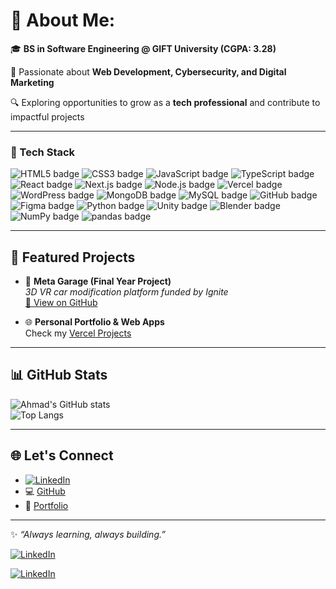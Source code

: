 # 💭 About Me:

🎓 **BS in Software Engineering @ GIFT University (CGPA: 3.28)**  

🚀 Passionate about **Web Development, Cybersecurity, and Digital Marketing**  

🔍 Exploring opportunities to grow as a **tech professional** and contribute to impactful projects 

---

### 🚀 Tech Stack  
<img src='https://img.shields.io/badge/HTML5-E34F26?style=for-the-badge&logo=HTML5&logoColor=FFF' alt='HTML5 badge'/> <img src='https://img.shields.io/badge/CSS3-1572B6?style=for-the-badge&logo=CSS3&logoColor=FFF' alt='CSS3 badge'/> <img src='https://img.shields.io/badge/JavaScript-F7DF1E?style=for-the-badge&logo=JavaScript&logoColor=black' alt='JavaScript badge'/>
<img src='https://img.shields.io/badge/TypeScript-3178C6?style=for-the-badge&logo=TypeScript&logoColor=FFF' alt='TypeScript badge'/>
<img src='https://img.shields.io/badge/React-61DAFB?style=for-the-badge&logo=React&logoColor=FFF' alt='React badge'/>
<img src='https://img.shields.io/badge/Next.js-000000?style=for-the-badge&logo=Next.js&logoColor=FFF' alt='Next.js badge'/> 
<img src='https://img.shields.io/badge/Node.js-339933?style=for-the-badge&logo=Node.js&logoColor=FFF' alt='Node.js badge'/>
<img src='https://img.shields.io/badge/Vercel-000000?style=for-the-badge&logo=Vercel&logoColor=FFF' alt='Vercel badge'/>
<img src='https://img.shields.io/badge/WordPress-21759B?style=for-the-badge&logo=WordPress&logoColor=FFF' alt='WordPress badge'/>
<img src='https://img.shields.io/badge/MongoDB-47A248?style=for-the-badge&logo=MongoDB&logoColor=FFF' alt='MongoDB badge'/>
<img src='https://img.shields.io/badge/MySQL-4479A1?style=for-the-badge&logo=MySQL&logoColor=FFF' alt='MySQL badge'/>  <img src='https://img.shields.io/badge/GitHub-181717?style=for-the-badge&logo=GitHub&logoColor=FFF' alt='GitHub badge'/>
<img src='https://img.shields.io/badge/Figma-F24E1E?style=for-the-badge&logo=Figma&logoColor=FFF' alt='Figma badge'/>
<img src='https://img.shields.io/badge/Python-3776AB?style=for-the-badge&logo=Python&logoColor=FFF' alt='Python badge'/>
<img src='https://img.shields.io/badge/Unity-000000?style=for-the-badge&logo=Unity&logoColor=FFF' alt='Unity badge'/>
<img src='https://img.shields.io/badge/Blender-E87D0D?style=for-the-badge&logo=Blender&logoColor=FFF' alt='Blender badge'/>
<img src='https://img.shields.io/badge/NumPy-013243?style=for-the-badge&logo=NumPy&logoColor=FFF' alt='NumPy badge'/>
<img src='https://img.shields.io/badge/pandas-150458?style=for-the-badge&logo=pandas&logoColor=FFF' alt='pandas badge'/>

---

## 📌 Featured Projects  
- 🚗 **Meta Garage (Final Year Project)**  
  *3D VR car modification platform funded by Ignite*  
  [🔗 View on GitHub](https://github.com/ahmadjamil07)  

- 🌐 **Personal Portfolio & Web Apps**  
  Check my [Vercel Projects](https://www.vercel.com/ahmadjamil07)  

---

## 📊 GitHub Stats  
![Ahmad's GitHub stats](https://github-readme-stats.vercel.app/api?username=ahmadjamil07&show_icons=true&theme=dark)  
![Top Langs](https://github-readme-stats.vercel.app/api/top-langs/?username=ahmadjamil07&layout=compact&theme=dark)  

---

## 🌐 Let's Connect 
- [![LinkedIn](https://img.shields.io/badge/-Connect%20on%20LinkedIn-0A66C2?logo=Linkedin&logoColor=white&style=flat)](https://www.linkedin.com/in/ahmadjamil07) 
- 💻 [GitHub](https://github.com/ahmadjamil07)  
- 🚀 [Portfolio](https://www.ahmadjamil.online)  

---

✨ *“Always learning, always building.”*  

[![LinkedIn](https://img.shields.io/badge/LinkedIn-0A66C2?style=for-the-badge&logo=linkedin&logoColor=white)](https://www.linkedin.com/in/ahmadjamil07)



<p align="left">
  <a href="https://www.linkedin.com/in/ahmadjamil07" target="_blank">
    <img src="https://img.shields.io/badge/LinkedIn-Connect-blue?style=flat&logo=linkedin" alt="LinkedIn"/>
  </a>
</p>


